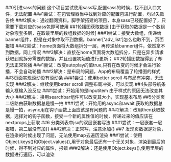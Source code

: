 ##0引进sass的问题
  这个项目尝试使用sass写,配置sass的时候，找不到入口文件，无法配置
  ###1尝试：在包管理器当中找到对应的配置包进行配置，均以失败告终
  ###2解决：通过翻阅资料。脚手架搭建的项目，本身sass已经配置好了，只需要下载对应的sass包即可使用
##1轮播图获取数据
  [由于获取的数据是一个数组对象嵌套多层，在取最里层的数组数据的时候]
  ###1尝试：接受大数组，传递给banner组件，但是在对象中取不到数据。banner['adv_list']怎么也取不到，页面报错
  ###2尝试：home页面将大数组拆分一层，再传递给banner组件，依然拿不到数据，同上情况
  ###3解决：直接在home页面将大数组拆分，只是在异步请求获取到就拆分需要的数据，并且设置初始值进行更新；
##2轮播图数据得到了却无法正常轮播
  ###1尝试：改变autoplay的值true,只有在改变的时候才会进行轮播，不会自动轮播
  ###2解决：是布局的问题，App的布局覆盖了轮播图的样式
##3页面实现滚动没有滚动条
  ###1尝试：使用better scroll 与布局有冲突，无法实现
  ###2解决：继续使用better scroll 调整布局冲突，可以实现
##4头部导航条输入框输入没反应
  ###1尝试：开始用的是inputitem 由于样式的原因无法改变其大小
  ###2解决：换用searchbar组件可以改变其大小，实现基本布局
##5分类页二级路由获取数据总是慢一拍
  ###1尝试：开始用的async和await,获取的数据总是慢一拍，async用在钩子函数上面应该是有问题的
  ###2解决：改用then获取数据，选择对的钩子函数，接受一个新的属性值的时候，传递过来的值应该在nextprops上获取
##6 分类列表中jsx的双层嵌套写法
  ###1尝试：一层嵌套一层报错，第二层没有加{}
  ###2解决：正常写，注意添加{}
##7 发现页数据是对象，在渲染的时候出现了问题，无法使用map去遍历渲染
  ###1尝试：使用Object.keys()和Object.values(),用于对象最后还有一个无关对象，渲染到最后的时候，得不到对应的属性，报错
  ###2解决：还是使用Object.keys(),使用里层的数据进行遍历，可以渲染